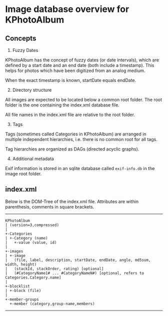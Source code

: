 Image database overview for KPhotoAlbum
=======================================

Concepts
--------

 1) Fuzzy Dates

KPhotoAlbum has the concept of fuzzy dates (or date intervals), which are defined by a start date
and an end date (both include a timestamp). This helps for photos which have been digitized from an
analog medium.

When the exact timestamp is known, startDate equals endDate.


 2) Directory structure

All images are expected to be located below a common root folder. The root folder is the one
containing the index.xml database file.

All file names in the index.xml file are relative to the root folder.


 3) Tags

Tags (sometimes called Categories in KPhotoAlbum) are arranged in multiple independent
hierarchies, i.e. there is no common root for all tags.

Tag hierarchies are organized as DAGs (directed acyclic graphs).


 4) Additional metadata

Exif information is stored in an sqlite database called `exif-info.db` in the image root folder.


index.xml
---------

Below is the DOM-Tree of the index.xml file. Attributes are within parenthesis, comments in square
brackets.

- - - - - - - -
	KPhotoAlbum
	| (version=3,compressed)
	|
	+-Categories
	| +-Category (name)
	|   +-value (value, id)
	|
	+-images
	| +-image
	|   (file, label, description, startDate, endDate, angle, md5sum, width, height)
	|   (stackId, stackOrder, rating) [optional]
	|   (#CategoryName1# ... #CategoryNameN#) [optional, refers to Categories.Category.name]
	|
	+-blocklist
	| +-block (file)
	|
	+-member-groups
	  +-member (category,group-name,members)
- - - - - - - -
